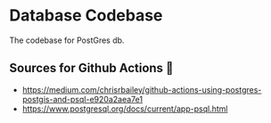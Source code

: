 # Database Codebase

The codebase for PostGres db.

## Sources for Github Actions 📖

- https://medium.com/chrisrbailey/github-actions-using-postgres-postgis-and-psql-e920a2aea7e1
- https://www.postgresql.org/docs/current/app-psql.html


